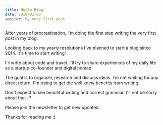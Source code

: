 ```yaml
---
title: Hello Blog!
date: 2019-01-03
spoiler: My very first post.
---
```

After years of procrastination, I'm doing the first step writing the very first post in my blog.

Looking back to my yearly resolutions I've planned to start a blog since 2014. It's time to start writing!

I'll write about code and travel. I'll try to share experiences of my daily life as a startup co-founder and digital nomad.

The goal is to organize, research and discuss ideas. I'm not waiting for any direct return.
I'm trying to get the well knew benefits from writing.

Don't expect to see beautiful writing and correct grammar. I'll not be sorry about that :P

Please join the newsletter to get new updated.

Thanks for reading me :)

